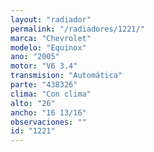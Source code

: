 ```yaml
---
layout: "radiador"
permalink: "/radiadores/1221/"
marca: "Chevrolet"
modelo: "Equinox"
ano: "2005"
motor: "V6 3.4"
transmision: "Automática"
parte: "438326"
clima: "Con clima"
alto: "26"
ancho: "16 13/16"
observaciones: ""
id: "1221"
---
```


